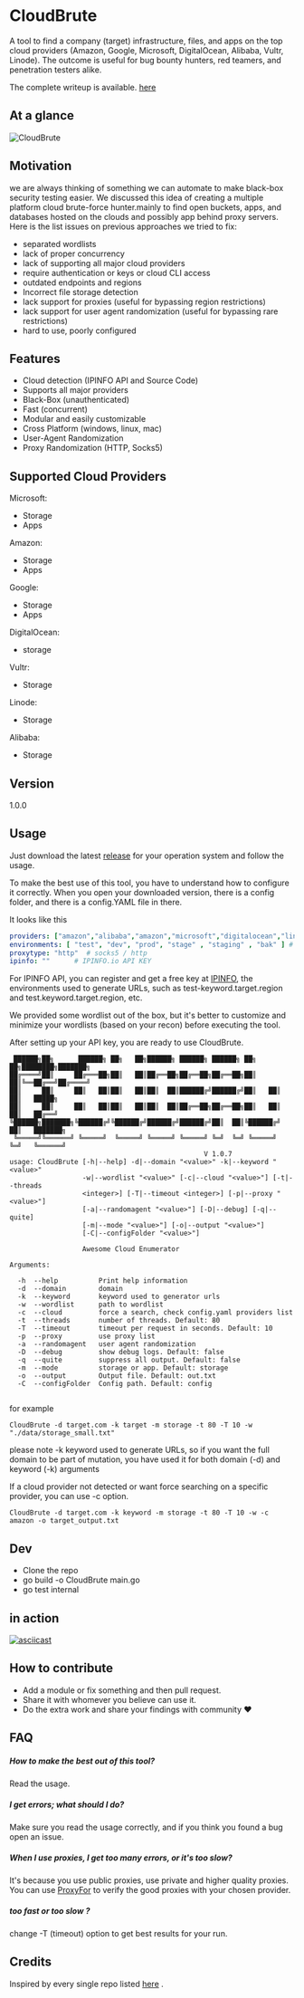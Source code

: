 # CloudBrute


A tool to find a company (target) infrastructure, files, and apps on the top cloud providers (Amazon, Google, Microsoft, DigitalOcean, Alibaba, Vultr, Linode). 
The outcome is useful for bug bounty hunters, red teamers, and penetration testers alike.  

The complete writeup is available. [here](https://0xsha.io/blog/introducing-cloudbrute-wild-hunt-on-the-clouds)


## At a glance 

![CloudBrute](./assets/cloudbrute_digram.png)


## Motivation 

we are always thinking of something we can automate to make black-box security testing easier. We discussed this idea of creating a multiple platform cloud brute-force hunter.mainly to find open buckets, apps, and databases hosted on the clouds and possibly app behind proxy servers.   
Here is the list issues on previous approaches we tried to fix:

- separated wordlists 
- lack of proper concurrency 
- lack of supporting all major cloud providers 
- require authentication or keys or cloud CLI access
- outdated endpoints and regions 
- Incorrect file storage detection 
- lack support for proxies (useful for bypassing region restrictions) 
- lack support for user agent randomization (useful for bypassing rare restrictions) 
- hard to use, poorly configured

## Features
- Cloud detection (IPINFO API and Source Code)
- Supports all major providers
- Black-Box (unauthenticated)
- Fast (concurrent)
- Modular and easily customizable 
- Cross Platform (windows, linux, mac)
- User-Agent Randomization 
- Proxy Randomization (HTTP, Socks5) 

## Supported Cloud Providers

Microsoft:
- Storage
- Apps

Amazon: 
- Storage
- Apps

Google: 
- Storage
- Apps 

DigitalOcean: 
- storage

Vultr:
- Storage 

Linode:
- Storage

Alibaba:
- Storage 

## Version
1.0.0


## Usage
Just download the latest [release](https://github.com/0xsha/CloudBrute/releases) for your operation system and follow the usage.

To make the best use of this tool, you have to understand how to configure it correctly. When you open your downloaded version, there is a config folder, and there is a config.YAML file in there.

It looks like this 
```yaml
providers: ["amazon","alibaba","amazon","microsoft","digitalocean","linode","vultr","google"] # supported providers
environments: [ "test", "dev", "prod", "stage" , "staging" , "bak" ] # used for mutations
proxytype: "http"  # socks5 / http
ipinfo: ""      # IPINFO.io API KEY
```

For IPINFO API, you can register and get a free key at [IPINFO](https://ipinfo.io), the environments used to generate URLs, such as test-keyword.target.region and test.keyword.target.region, etc.

We provided some wordlist out of the box, but it's better to customize and minimize your wordlists (based on your recon) before executing the tool.

After setting up your API key, you are ready to use CloudBrute. 


```
 ██████╗██╗      ██████╗ ██╗   ██╗██████╗ ██████╗ ██████╗ ██╗   ██╗████████╗███████╗
██╔════╝██║     ██╔═══██╗██║   ██║██╔══██╗██╔══██╗██╔══██╗██║   ██║╚══██╔══╝██╔════╝
██║     ██║     ██║   ██║██║   ██║██║  ██║██████╔╝██████╔╝██║   ██║   ██║   █████╗  
██║     ██║     ██║   ██║██║   ██║██║  ██║██╔══██╗██╔══██╗██║   ██║   ██║   ██╔══╝  
╚██████╗███████╗╚██████╔╝╚██████╔╝██████╔╝██████╔╝██║  ██║╚██████╔╝   ██║   ███████╗
 ╚═════╝╚══════╝ ╚═════╝  ╚═════╝ ╚═════╝ ╚═════╝ ╚═╝  ╚═╝ ╚═════╝    ╚═╝   ╚══════╝
                                                V 1.0.7
usage: CloudBrute [-h|--help] -d|--domain "<value>" -k|--keyword "<value>"
                  -w|--wordlist "<value>" [-c|--cloud "<value>"] [-t|--threads
                  <integer>] [-T|--timeout <integer>] [-p|--proxy "<value>"]
                  [-a|--randomagent "<value>"] [-D|--debug] [-q|--quite]
                  [-m|--mode "<value>"] [-o|--output "<value>"]
                  [-C|--configFolder "<value>"]

                  Awesome Cloud Enumerator

Arguments:

  -h  --help          Print help information
  -d  --domain        domain
  -k  --keyword       keyword used to generator urls
  -w  --wordlist      path to wordlist
  -c  --cloud         force a search, check config.yaml providers list
  -t  --threads       number of threads. Default: 80
  -T  --timeout       timeout per request in seconds. Default: 10
  -p  --proxy         use proxy list
  -a  --randomagent   user agent randomization
  -D  --debug         show debug logs. Default: false
  -q  --quite         suppress all output. Default: false
  -m  --mode          storage or app. Default: storage
  -o  --output        Output file. Default: out.txt
  -C  --configFolder  Config path. Default: config


```

for example 
```
CloudBrute -d target.com -k target -m storage -t 80 -T 10 -w "./data/storage_small.txt"
```
please note -k keyword used to generate URLs, so if you want the full domain to be part of mutation, you have used it for both domain (-d) and keyword (-k) arguments 

If a cloud provider not detected or want force searching on a specific provider, you can use -c option.
```
CloudBrute -d target.com -k keyword -m storage -t 80 -T 10 -w -c amazon -o target_output.txt
```


## Dev 
- Clone the repo 
- go build -o CloudBrute main.go
- go test internal 



## in action

[![asciicast](https://asciinema.org/a/QIYRNgJMKhGX3woUTB3kh0HmC.svg)](https://asciinema.org/a/QIYRNgJMKhGX3woUTB3kh0HmC)

##  How to contribute
- Add a module or fix something and then pull request.
- Share it with whomever you believe can use it.
- Do the extra work and share your findings with community &hearts;


## FAQ

##### How to make the best out of this tool? 
Read the usage.

##### I get errors; what should I do? 
Make sure you read the usage correctly, and if you think you found a bug open an issue. 

##### When I use proxies, I get too many errors, or it's too slow?
It's because you use public proxies, use private and higher quality proxies. You can use [ProxyFor](https://github.com/0xsha/proxyfor) to verify the good proxies with your chosen provider. 

##### too fast or too slow ?
change -T (timeout) option to get best results for your run.


## Credits 

Inspired by every single repo listed  [here](https://github.com/mxm0z/awesome-sec-s3) .




